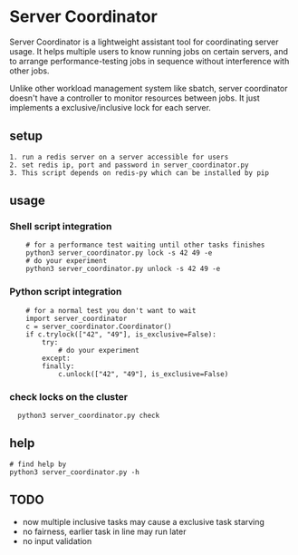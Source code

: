 # Server Coordinator

Server Coordinator is a lightweight assistant tool for coordinating server usage. It helps multiple users to know running jobs on certain servers, and to arrange performance-testing jobs in sequence without interference with other jobs.

Unlike other workload management system like sbatch, server coordinator doesn't have a controller to monitor resources between jobs. It just implements a exclusive/inclusive lock for each server.

## setup

    1. run a redis server on a server accessible for users
    2. set redis ip, port and password in server_coordinator.py
    3. This script depends on redis-py which can be installed by pip

## usage

### Shell script integration
```
    # for a performance test waiting until other tasks finishes
    python3 server_coordinator.py lock -s 42 49 -e
    # do your experiment
    python3 server_coordinator.py unlock -s 42 49 -e
```
### Python script integration
```
    # for a normal test you don't want to wait
    import server_coordinator
    c = server_coordinator.Coordinator()
    if c.trylock(["42", "49"], is_exclusive=False):
        try:
            # do your experiment
        except:
        finally:
            c.unlock(["42", "49"], is_exclusive=False)
```
### check locks on the cluster

```
  python3 server_coordinator.py check
```

## help

    # find help by
    python3 server_coordinator.py -h

## TODO

+ now multiple inclusive tasks may cause a exclusive task starving
+ no fairness, earlier task in line may run later
+ no input validation

